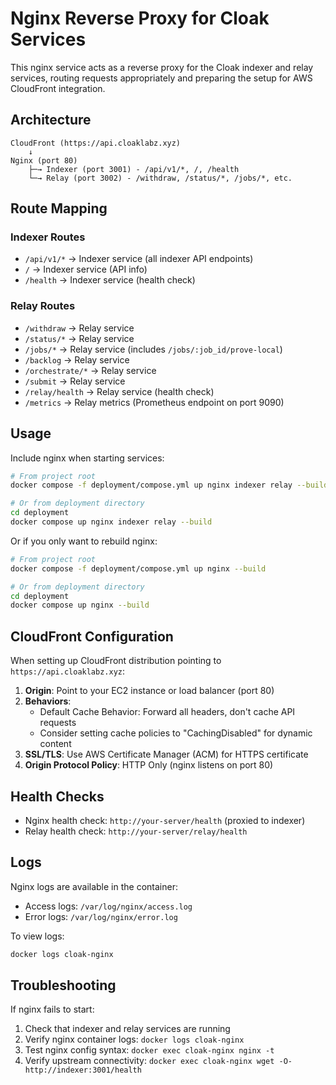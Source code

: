 # Nginx Reverse Proxy for Cloak Services

This nginx service acts as a reverse proxy for the Cloak indexer and relay services, routing requests appropriately and preparing the setup for AWS CloudFront integration.

## Architecture

```
CloudFront (https://api.cloaklabz.xyz)
    ↓
Nginx (port 80)
    ├─→ Indexer (port 3001) - /api/v1/*, /, /health
    └─→ Relay (port 3002) - /withdraw, /status/*, /jobs/*, etc.
```

## Route Mapping

### Indexer Routes
- `/api/v1/*` → Indexer service (all indexer API endpoints)
- `/` → Indexer service (API info)
- `/health` → Indexer service (health check)

### Relay Routes
- `/withdraw` → Relay service
- `/status/*` → Relay service
- `/jobs/*` → Relay service (includes `/jobs/:job_id/prove-local`)
- `/backlog` → Relay service
- `/orchestrate/*` → Relay service
- `/submit` → Relay service
- `/relay/health` → Relay service (health check)
- `/metrics` → Relay metrics (Prometheus endpoint on port 9090)

## Usage

Include nginx when starting services:

```bash
# From project root
docker compose -f deployment/compose.yml up nginx indexer relay --build

# Or from deployment directory
cd deployment
docker compose up nginx indexer relay --build
```

Or if you only want to rebuild nginx:

```bash
# From project root
docker compose -f deployment/compose.yml up nginx --build

# Or from deployment directory
cd deployment
docker compose up nginx --build
```

## CloudFront Configuration

When setting up CloudFront distribution pointing to `https://api.cloaklabz.xyz`:

1. **Origin**: Point to your EC2 instance or load balancer (port 80)
2. **Behaviors**: 
   - Default Cache Behavior: Forward all headers, don't cache API requests
   - Consider setting cache policies to "CachingDisabled" for dynamic content
3. **SSL/TLS**: Use AWS Certificate Manager (ACM) for HTTPS certificate
4. **Origin Protocol Policy**: HTTP Only (nginx listens on port 80)

## Health Checks

- Nginx health check: `http://your-server/health` (proxied to indexer)
- Relay health check: `http://your-server/relay/health`

## Logs

Nginx logs are available in the container:
- Access logs: `/var/log/nginx/access.log`
- Error logs: `/var/log/nginx/error.log`

To view logs:
```bash
docker logs cloak-nginx
```

## Troubleshooting

If nginx fails to start:
1. Check that indexer and relay services are running
2. Verify nginx container logs: `docker logs cloak-nginx`
3. Test nginx config syntax: `docker exec cloak-nginx nginx -t`
4. Verify upstream connectivity: `docker exec cloak-nginx wget -O- http://indexer:3001/health`

